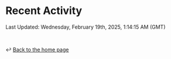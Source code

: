 # Recent Activity

<!--RECENT_ACTIVITY:start-->
<!--RECENT_ACTIVITY:end-->

<!--RECENT_ACTIVITY:last_update-->
Last Updated: Wednesday, February 19th, 2025, 1:14:15 AM (GMT)
<!--RECENT_ACTIVITY:last_update_end-->

<br>

↩️ [Back to the home page](/README.md)
